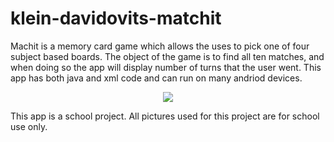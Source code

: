 # klein-davidovits-matchit
Machit is a memory card game which allows the uses to pick one of four subject based boards.
The object of the game is to find all ten matches, and when doing so the app will display number of turns that the user went. 
This app has both java and xml code and can run on many andriod devices. 

<p align="center">
  <img src="https://cloud.githubusercontent.com/assets/22183297/21872754/6688794e-d838-11e6-995b-45ed67b7fa00.png"/>
</p>

This app is a school project. All pictures used for this project are for school use only.
